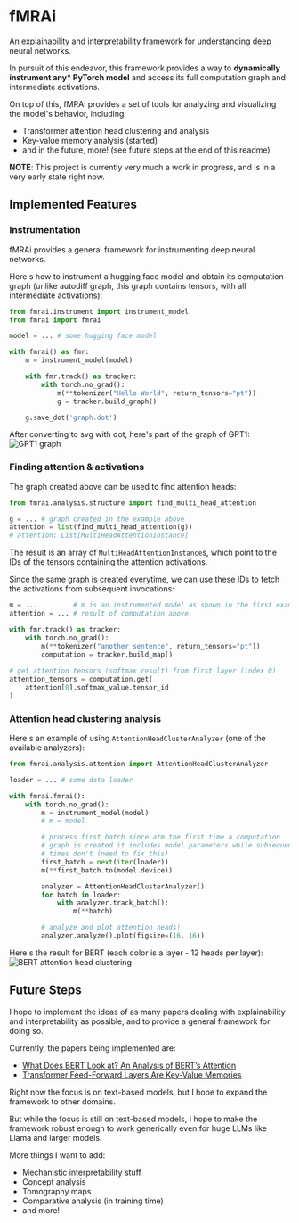 # fMRAi

An explainability and interpretability framework for understanding deep neural networks.

In pursuit of this endeavor, this framework provides a way to **dynamically instrument any\* PyTorch model** and access its full computation graph and intermediate activations.

On top of this, fMRAi provides a set of tools for analyzing and visualizing the model's behavior, including:
* Transformer attention head clustering and analysis
* Key-value memory analysis (started)
* and in the future, more! (see future steps at the end of this readme)

**NOTE**: This project is currently very much a work in progress, and is in a very early state right now.

## Implemented Features

### Instrumentation

fMRAi provides a general framework for instrumenting deep neural networks.

Here's how to instrument a hugging face model and obtain its computation graph (unlike autodiff graph, this graph contains tensors, with all intermediate activations):
```python
from fmrai.instrument import instrument_model
from fmrai import fmrai

model = ... # some hugging face model

with fmrai() as fmr:
    m = instrument_model(model)

    with fmr.track() as tracker:
        with torch.no_grad():
            m(**tokenizer("Hello World", return_tensors="pt"))
            g = tracker.build_graph()

    g.save_dot('graph.dot')
```

After converting to svg with dot, here's part of the graph of GPT1:
![GPT1 graph](./etc/images/gpt1_graph.png)

### Finding attention & activations

The graph created above can be used to find attention heads:
```python
from fmrai.analysis.structure import find_multi_head_attention

g = ... # graph created in the example above
attention = list(find_multi_head_attention(g))
# attention: List[MultiHeadAttentionInstance]
```

The result is an array of `MultiHeadAttentionInstance`s, which point to the IDs of the tensors containing the attention activations.

Since the same graph is created everytime, we can use these IDs to fetch the activations from subsequent invocations:

```python
m = ...         # m is an instrumented model as shown in the first example
attention = ... # result of computation above

with fmr.track() as tracker:
    with torch.no_grad():
        m(**tokenizer("another sentence", return_tensors="pt"))
        computation = tracker.build_map()
        
# get attention tensors (softmax result) from first layer (index 0)
attention_tensors = computation.get(
    attention[0].softmax_value.tensor_id
)
```

### Attention head clustering analysis

Here's an example of using `AttentionHeadClusterAnalyzer` (one of the available analyzers):

```python
from fmrai.analysis.attention import AttentionHeadClusterAnalyzer

loader = ... # some data loader

with fmrai.fmrai():
    with torch.no_grad():
        m = instrument_model(model)
        # m = model

        # process first batch since atm the first time a computation
        # graph is created it includes model parameters while subsequent
        # times don't (need to fix this)
        first_batch = next(iter(loader))
        m(**first_batch.to(model.device))

        analyzer = AttentionHeadClusterAnalyzer()
        for batch in loader:
            with analyzer.track_batch():
                m(**batch)

        # analyze and plot attention heads!
        analyzer.analyze().plot(figsize=(16, 16))
```

Here's the result for BERT (each color is a layer - 12 heads per layer):
![BERT attention head clustering](./etc/images/bert_attention_heads.png)

## Future Steps

I hope to implement the ideas of as many papers dealing with explainability and interpretability as possible, and to provide a general framework for doing so.

Currently, the papers being implemented are:
* [What Does BERT Look at? An Analysis of BERT’s Attention](https://arxiv.org/abs/1906.04341)
* [Transformer Feed-Forward Layers Are Key-Value Memories](https://arxiv.org/abs/2012.14913)

Right now the focus is on text-based models, but I hope to expand the framework to other domains.

But while the focus is still on text-based models, I hope to make the framework robust enough to work generically even for huge LLMs like Llama and larger models.

More things I want to add:
* Mechanistic interpretability stuff
* Concept analysis
* Tomography maps
* Comparative analysis (in training time)
* and more!
